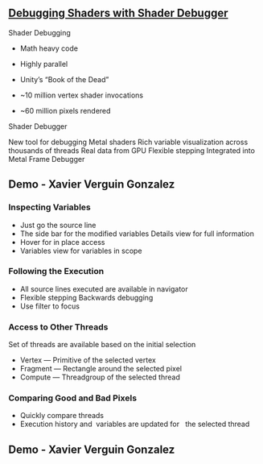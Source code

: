 
## [Debugging Shaders with Shader Debugger](2-shader-debugger.md)


Shader Debugging

- Math heavy code
- Highly parallel
- Unity’s “Book of the Dead”

- ~10 million vertex shader invocations
- ~60 million pixels rendered

Shader Debugger

New tool for debugging Metal shaders
Rich variable visualization across thousands of threads
Real data from GPU
Flexible stepping
Integrated into Metal Frame Debugger


## Demo - Xavier Verguin Gonzalez



### Inspecting Variables

- Just go the source line
- The side bar for the modified variables Details view for full information
- Hover for in place access
- Variables view for variables in scope


### Following the Execution

- All source lines executed are available in navigator
- Flexible stepping Backwards debugging
- Use filter to focus



### Access to Other Threads

Set of threads are available based on the initial selection

- Vertex — Primitive of the selected vertex
- Fragment — Rectangle around the selected pixel
- Compute — Threadgroup of the selected thread

### Comparing Good and Bad Pixels

- Quickly compare threads
- Execution history and  variables are updated for   the selected thread


## Demo - Xavier Verguin Gonzalez

